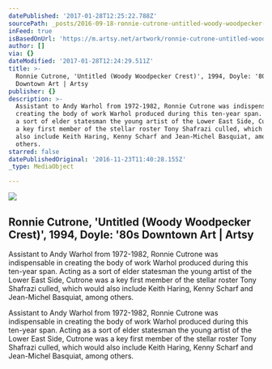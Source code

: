 ```yaml
---
datePublished: '2017-01-28T12:25:22.788Z'
sourcePath: _posts/2016-09-18-ronnie-cutrone-untitled-woody-woodpecker-crest-1994-d.md
inFeed: true
isBasedOnUrl: 'https://m.artsy.net/artwork/ronnie-cutrone-untitled-woody-woodpecker-crest'
author: []
via: {}
dateModified: '2017-01-28T12:24:29.511Z'
title: >-
  Ronnie Cutrone, 'Untitled (Woody Woodpecker Crest)', 1994, Doyle: '80s
  Downtown Art | Artsy
publisher: {}
description: >-
  Assistant to Andy Warhol from 1972-1982, Ronnie Cutrone was indispensable in
  creating the body of work Warhol produced during this ten-year span. Acting as
  a sort of elder statesman the young artist of the Lower East Side, Cutrone was
  a key first member of the stellar roster Tony Shafrazi culled, which would
  also include Keith Haring, Kenny Scharf and Jean-Michel Basquiat, among
  others.
starred: false
datePublishedOriginal: '2016-11-23T11:40:28.155Z'
_type: MediaObject

---
```

<article style=""><img src="https://imgflo.herokuapp.com/graph/2b2431f8e7ba7b0/ae094c5b2511da27c4e2783da222e81b/noop.jpg?input=https%3A%2F%2Fd32dm0rphc51dk.cloudfront.net%2FokOgZfz9EFSIqy_VHwS9bw%2Fnormalized.jpg" /><h1>Ronnie Cutrone, 'Untitled (Woody Woodpecker Crest)', 1994, Doyle: '80s Downtown Art | Artsy</h1><p>Assistant to Andy Warhol from 1972-1982, Ronnie Cutrone was indispensable in creating the body of work Warhol produced during this ten-year span. Acting as a sort of elder statesman the young artist of the Lower East Side, Cutrone was a key first member of the stellar roster Tony Shafrazi culled, which would also include Keith Haring, Kenny Scharf and Jean-Michel Basquiat, among others.</p></article>

Assistant to Andy Warhol from 1972-1982, Ronnie Cutrone was indispensable in creating the body of work Warhol produced during this ten-year span. Acting as a sort of elder statesman the young artist of the Lower East Side, Cutrone was a key first member of the stellar roster Tony Shafrazi culled, which would also include Keith Haring, Kenny Scharf and Jean-Michel Basquiat, among others.